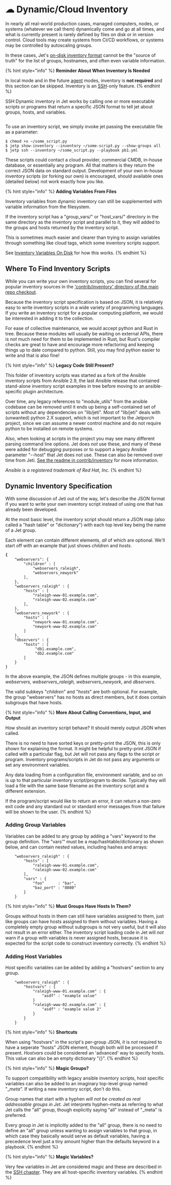 # ☁ Dynamic/Cloud Inventory

In nearly all real-world production cases, managed computers, nodes, or systems (whatever we call them) dynamically come and go at all times, and what is currently present is rarely defined by files on disk or in version control. Cloud tools may create systems from CI/CD workflows, or systems may be controlled by autoscaling groups.&#x20;

In these cases, Jet's [on-disk inventory format](file-based-inventory.md) cannot be the "source of truth" for the list of groups, hostnames, and often even variable information.

{% hint style="info" %}
**Reminder About When Inventory Is Needed**

In local mode and in the future [agent](../connectivity/agent-mode.md) modes, inventory is **not required** and this section can be skipped. Inventory is an [SSH](../connectivity/ssh-mode.md)-only feature.
{% endhint %}

SSH Dynamic inventory in Jet works by calling one or more executable scripts or programs that return a specific JSON format to tell jet about groups, hosts, and variables.



<img src="../.gitbook/assets/file.excalidraw (9).svg" alt="" class="gitbook-drawing">



To use an inventory script, we simply invoke jet passing the executable file as a parameter:

```
$ chmod +x ~/some_script.py
$ jetp show-inventory --inventory ~/some-script.py --show-groups all
$ jetp ssh --inventory ~/some_script.py --playbook pb1.yml
```

These scripts could contact a  cloud provider, commercial CMDB, in-house database, or essentially any program. All that matters is they return the correct JSON data on standard output. Development of your own in-house inventory scripts (or forking our own) is encouraged, should available ones (detailed below) not work exactly how you like.

{% hint style="info" %}
**Adding Variables From Files**

Inventory variables from dynamic inventory can still be supplemented with variable information from the filesystem.&#x20;

If the inventory script has a "group\_vars/" or "host\_vars/" directory in the same directory as the inventory script and parallel to it, they will added to the groups and hosts returned by the inventory script.&#x20;

This is sometimes much easier and clearer than trying to assign variables through something like cloud tags, which some inventory scripts support.

See [Inventory Variables On Disk](inventory-variables-on-disk.md) for how this works.
{% endhint %}

## Where To Find Inventory Scripts

While you can write your own inventory scripts, you can find several for popular inventory sources in the ['contrib/inventory' directory of the main repo checkout](https://git.sr.ht/\~mpdehaan/jetporch/tree/main/item/contrib/inventory).

Because the inventory script specification is based on JSON, it is relatively easy to write inventory scripts in a wide variety of programming languages. If you write an inventory script for a popular computing platform, we would be interested in adding it to the collection.

For ease of collective maintenance, we would accept python and Rust in tree. Because these modules will usually be waiting on external APIs, there is _not_ much need for them to be implemented in Rust, but Rust's compiler checks are great to have and encourage more refactoring and keeping things up to date compared to python. Still, you may find python easier to write and that is also fine!

{% hint style="info" %}
**Legacy Code Still Present?**

This folder of inventory scripts was started as a fork of the Ansible inventory scripts from Ansible 2.9, the last Ansible release that contained stand-alone inventory script examples in tree before moving to an ansible-specific plugin architecture.&#x20;

Over time, any legacy references to "module\_utils" from the ansible codebase can be removed until it ends up being a self-contained set of scripts without any dependencies on "lib/jeti".  Most of "lib/jeti" deals with (unwanted) python 2.X support, which is not important to the Jetporch project, since we can assume a newer control machine and do not require python to be installed on remote systems.

Also, when looking at scripts in the project you may see many different parsing command line options. Jet does _not_ use these, and many of these were added for debugging purposes or to support a legacy Ansible parameter "--host" that Jet does not use. These can also be removed over time from Jeti. [See the readme in contrib/inventory](https://git.sr.ht/\~mpdehaan/jetporch/tree/main/item/contrib/inventory/README.md) for more information.

_Ansible is a registered trademark of Red Hat, Inc._
{% endhint %}

## Dynamic Inventory Specification

With some discussion of Jeti out of the way, let's describe the JSON format if you want to write your own inventory script instead of using one that has already been developed.

At the most basic level, the inventory script should return a JSON map (also called a "hash table" or "dictionary") with each top level key being the name of a Jet group. &#x20;

Each element can contain different elements, _all_ of which are optional. We'll start off with an example that just shows _children_ and _hosts_.

<pre><code><strong>{
</strong>    "webservers": {
        "children" : [   
            "webservers_raleigh",
            "webservers_newyork"
        ],
    },
    "webservers_raleigh" : {
        "hosts" : [
            "raleigh-www-01.example.com",
            "raleigh-www-02.example.com"
        ],
    },
    "webservers_newyork" : {
        "hosts" : [
            "newyork-www-01.example.com",
            "newyork-www-02.example.com"
        ]
    },
    "dbservers" : {
        "hosts" : [
             "db1.example.com",
             "db2.example.com"
        ]
    }
}
</code></pre>

In the above example, the JSON defines multiple groups - in this example, _webservers, webservers\_raleigh, webservers\_newyork_, and _dbservers_.

The valid subkeys "_children_" and "_hosts_" are both optional. For example, the group "webservers" has no hosts as direct members, but it does contain subgroups that have hosts.

{% hint style="info" %}
**More About Calling Conventions, Input, and Output**

How should an inventory script behave?  It should merely output JSON when called.

There is no need to have sorted keys or pretty-print the JSON, this is only shown for explaining the format. It might be helpful to pretty-print JSON if called with a particular flag, but Jet will not pass any flags to the script or program. Inventory programs/scripts in Jet do not pass any arguments or set any environment variables.

Any data loading from a configuration file, environment variable, and so on is up to that particular inventory script/program to decide. Typically they will load a file with the same base filename as the inventory script and a different extension.

If the program/script would like to return an error, it can return a non-zero exit code and any standard out or standard error messages from that failure will be shown to the user.
{% endhint %}

### Adding Group Variables

Variables can be added to any group by adding a "vars" keyword to the group definition.  The "vars'" must be a map/hashtable/dictionary as shown below, and can contain nested values, including hashes and arrays:

```
    "webservers_raleigh" : {
        "hosts" : [
            "raleigh-www-01.example.com",
            "raleigh-www-02.example.com"
        ],
        "vars" : {
            "foo"      : "bar",
            "baz_port" : "8080"
        }
    }
```



{% hint style="info" %}
**Must Groups Have Hosts In Them?**

Groups without hosts in them can still have variables assigned to them, just like groups can have hosts assigned to them without variables.  Having a completely empty group without subgroups is not very useful, but it will also not result in an error either.  The inventory script loading code in Jet will _not_ warn if a group with variables is never assigned hosts, because it is expected for the script code to construct inventory correctly.
{% endhint %}

### Adding Host Variables

Host specific variables can be added by adding a "hostvars" section to any group. &#x20;

```
    "webservers_raleigh" : {
        "hostvars" : {
            "raleigh-www-01.example.com" : {
                "asdf" : "example value"
            }
            "raleigh-www-02.example.com" : {
                "asdf" : "example value 2"
            }
        }
    }
```

{% hint style="info" %}
**Shortcuts**

When using "hostvars" in the script's per-group JSON, it is _not_ required to have a seperate "hosts" JSON element, though both will be processed if present.  _Hostvars_ could be considered an 'advanced' way to specify hosts.  This value can also be an empty dictionary "{}".
{% endhint %}

{% hint style="info" %}
**Magic Groups?**

To support compatibility with legacy ansible inventory scripts, host specific variables can also be added to an imaginary top-level group named "\__meta"._ If writing a new inventory script, don't do this.

Group names that start with a hyphen _will not be created as real addressable groups in Jet._ Jet interprets hyphen-meta as referring to what Jet calls the "all" group, though explicitly saying "all" instead of "\_meta" is preferred. &#x20;

Every group in Jet is implicitly added to the "all" group, there is no need to define an "all" group unless wanting to assign variables to that group, in which case they basically would serve as default variables, having a precedence level just a tiny amount higher than the defaults keyword in a playbook.
{% endhint %}

{% hint style="info" %}
**Magic Variables?**

Very few variables in Jet are considered magic and these are described in the [SSH chapter](../connectivity/ssh-mode.md).  They are all host-specific inventory variables.
{% endhint %}





